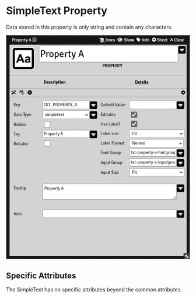 # SimpleText Property

Data stored in this property is only string and contain any characters.

![Property Example](resources/property_simpletext_basic.png)

## Specific Attributes

The SimpleText has no specific attributes beyond the common attributes.